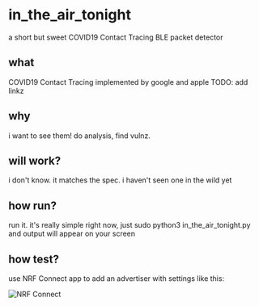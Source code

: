 # in_the_air_tonight
a short but sweet COVID19 Contact Tracing BLE packet detector
## what
COVID19 Contact Tracing implemented by google and apple TODO: add linkz
## why
i want to see them! do analysis, find vulnz.
## will work?
i don't know. it matches the spec. i haven't seen one in the wild yet
## how run?
run it. it's really simple right now, just sudo python3 in_the_air_tonight.py and output will appear on your screen
## how test?
use NRF Connect app to add an advertiser with settings like this:

![NRF Connect](img/nrf_connect_covid19.jpg)
